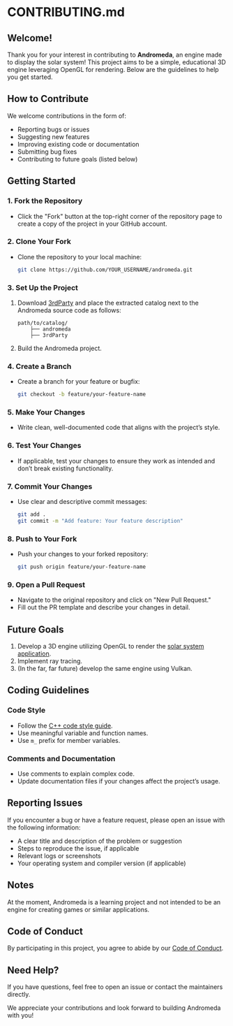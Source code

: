 # CONTRIBUTING.md

## Welcome!

Thank you for your interest in contributing to **Andromeda**, an engine made to display the solar system! This project aims to be a simple, educational 3D engine leveraging OpenGL for rendering. Below are the guidelines to help you get started.

## How to Contribute

We welcome contributions in the form of:

- Reporting bugs or issues
- Suggesting new features
- Improving existing code or documentation
- Submitting bug fixes
- Contributing to future goals (listed below)

## Getting Started

### 1. Fork the Repository
- Click the "Fork" button at the top-right corner of the repository page to create a copy of the project in your GitHub account.

### 2. Clone Your Fork
- Clone the repository to your local machine:
  ```bash
  git clone https://github.com/YOUR_USERNAME/andromeda.git
  ```

### 3. Set Up the Project

1. Download [3rdParty](https://drive.google.com/uc?export=download&id=12FWyoT9oNLicftqyYy6T3bgmBVZnht8h) and place the extracted catalog next to the Andromeda source code as follows:
   ```
   path/to/catalog/
       ├── andromeda
       ├── 3rdParty
   ```
2. Build the Andromeda project.

### 4. Create a Branch
- Create a branch for your feature or bugfix:
  ```bash
  git checkout -b feature/your-feature-name
  ```

### 5. Make Your Changes
- Write clean, well-documented code that aligns with the project’s style.

### 6. Test Your Changes
- If applicable, test your changes to ensure they work as intended and don’t break existing functionality.

### 7. Commit Your Changes
- Use clear and descriptive commit messages:
  ```bash
  git add .
  git commit -m "Add feature: Your feature description"
  ```

### 8. Push to Your Fork
- Push your changes to your forked repository:
  ```bash
  git push origin feature/your-feature-name
  ```

### 9. Open a Pull Request
- Navigate to the original repository and click on "New Pull Request."
- Fill out the PR template and describe your changes in detail.

## Future Goals

1. Develop a 3D engine utilizing OpenGL to render the [solar system application](https://github.com/ArturasDruteika/SolarSystem).
2. Implement ray tracing.
3. (In the far, far future) develop the same engine using Vulkan.

## Coding Guidelines

### Code Style
- Follow the [C++ code style guide](https://google.github.io/styleguide/cppguide.html).
- Use meaningful variable and function names.
- Use `m_` prefix for member variables.

### Comments and Documentation
- Use comments to explain complex code.
- Update documentation files if your changes affect the project’s usage.

## Reporting Issues

If you encounter a bug or have a feature request, please open an issue with the following information:

- A clear title and description of the problem or suggestion
- Steps to reproduce the issue, if applicable
- Relevant logs or screenshots
- Your operating system and compiler version (if applicable)

## Notes

At the moment, Andromeda is a learning project and not intended to be an engine for creating games or similar applications.

## Code of Conduct

By participating in this project, you agree to abide by our [Code of Conduct](CODE_OF_CONDUCT.md).

## Need Help?

If you have questions, feel free to open an issue or contact the maintainers directly.

We appreciate your contributions and look forward to building Andromeda with you!

